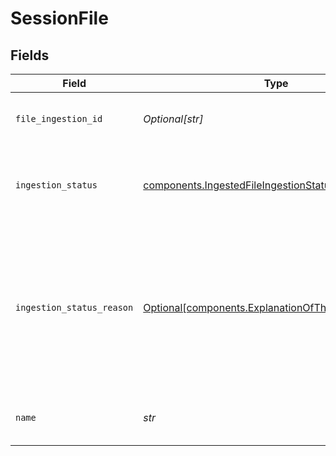 # SessionFile


## Fields

| Field                                                                                                                    | Type                                                                                                                     | Required                                                                                                                 | Description                                                                                                              |
| ------------------------------------------------------------------------------------------------------------------------ | ------------------------------------------------------------------------------------------------------------------------ | ------------------------------------------------------------------------------------------------------------------------ | ------------------------------------------------------------------------------------------------------------------------ |
| `file_ingestion_id`                                                                                                      | *Optional[str]*                                                                                                          | :heavy_minus_sign:                                                                                                       | The ID of the ingested file.                                                                                             |
| `ingestion_status`                                                                                                       | [components.IngestedFileIngestionStatus](../../models/components/ingestedfileingestionstatus.md)                         | :heavy_check_mark:                                                                                                       | The ingestion status of the ingested file.                                                                               |
| `ingestion_status_reason`                                                                                                | [Optional[components.ExplanationOfTheIngestionStatus]](../../models/components/explanationoftheingestionstatus.md)       | :heavy_minus_sign:                                                                                                       | The ingestion status message that explains the ingestion status. This is only available for files that failed to ingest. |
| `name`                                                                                                                   | *str*                                                                                                                    | :heavy_check_mark:                                                                                                       | The name of the ingested file.                                                                                           |